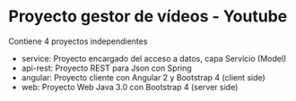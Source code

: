 # Proyecto gestor de vídeos - Youtube

Contiene 4 proyectos independientes

* service: Proyecto encargado del acceso a datos, capa Servicio (Model)
* api-rest: Proyecto REST para Json con Spring
* angular: Proyecto cliente con Angular 2 y Bootstrap 4 (client side)
* web: Proyecto Web Java 3.0 con Bootstrap 4 (server side)
	
[logo]: https://github.com/ipartek/java_2018_0508/blob/adrianaprado/Youtube_2018_0508/service/src/images/youtube-diagrama.PNG
